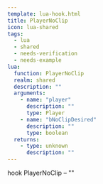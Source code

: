 ```yaml
---
template: lua-hook.html
title: PlayerNoClip
icon: lua-shared
tags:
  - lua
  - shared
  - needs-verification
  - needs-example
lua:
  function: PlayerNoClip
  realm: shared
  description: ""
  arguments:
    - name: "player"
      description: ""
      type: Player
    - name: "bNoClipDesired"
      description: ""
      type: boolean
  returns:
    - type: unknown
      description: ""
---
```


<div class="lua__search__keywords">
hook PlayerNoClip &#x2013; ""
</div>
